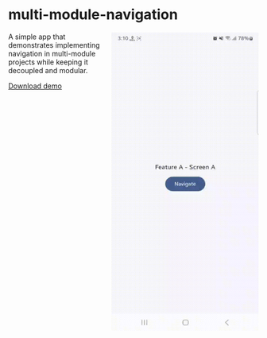 # multi-module-navigation

<img align="right" width="296" height="600" src="https://github.com/raheemadamboev/multi-module-navigation/blob/main/extra/banner.gif" />

A simple app that demonstrates implementing navigation in multi-module projects while keeping it decoupled and modular.

[Download demo](https://github.com/raheemadamboev/multi-module-navigation/blob/main/extra/app-debug.apk)
